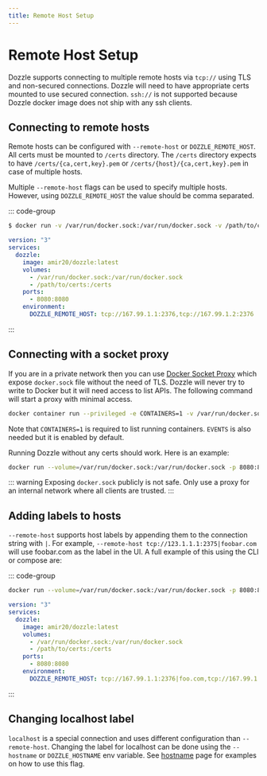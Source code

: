 ```yaml
---
title: Remote Host Setup
---
```


# Remote Host Setup

Dozzle supports connecting to multiple remote hosts via `tcp://` using TLS and non-secured connections. Dozzle will need to have appropriate certs mounted to use secured connection. `ssh://` is not supported because Dozzle docker image does not ship with any ssh clients.

## Connecting to remote hosts

Remote hosts can be configured with `--remote-host` or `DOZZLE_REMOTE_HOST`. All certs must be mounted to `/certs` directory. The `/certs` directory expects to have `/certs/{ca,cert,key}.pem` or `/certs/{host}/{ca,cert,key}.pem` in case of multiple hosts.

Multiple `--remote-host` flags can be used to specify multiple hosts. However, using `DOZZLE_REMOTE_HOST` the value should be comma separated.

::: code-group

```sh [cli]
$ docker run -v /var/run/docker.sock:/var/run/docker.sock -v /path/to/certs:/certs -p 8080:8080 amir20/dozzle --remote-host tcp://167.99.1.1:2376 --remote-host tcp://167.99.1.2:2376
```

```yaml [docker-compose.yml]
version: "3"
services:
  dozzle:
    image: amir20/dozzle:latest
    volumes:
      - /var/run/docker.sock:/var/run/docker.sock
      - /path/to/certs:/certs
    ports:
      - 8080:8080
    environment:
      DOZZLE_REMOTE_HOST: tcp://167.99.1.1:2376,tcp://167.99.1.2:2376
```

:::

## Connecting with a socket proxy

If you are in a private network then you can use [Docker Socket Proxy](https://github.com/Tecnativa/docker-socket-proxy) which expose `docker.sock` file without the need of TLS. Dozzle will never try to write to Docker but it will need access to list APIs. The following command will start a proxy with minimal access.

```sh
docker container run --privileged -e CONTAINERS=1 -v /var/run/docker.sock:/var/run/docker.sock -p 2375:2375 tecnativa/docker-socket-proxy
```

Note that `CONTAINERS=1` is required to list running containers. `EVENTS` is also needed but it is enabled by default.

Running Dozzle without any certs should work. Here is an example:

```sh
docker run --volume=/var/run/docker.sock:/var/run/docker.sock -p 8080:8080 amir20/dozzle --remote-host tcp://123.1.1.1:2375
```

::: warning
Exposing `docker.sock` publicly is not safe. Only use a proxy for an internal network where all clients are trusted.
:::

## Adding labels to hosts

`--remote-host` supports host labels by appending them to the connection string with `|`. For example, `--remote-host tcp://123.1.1.1:2375|foobar.com` will use foobar.com as the label in the UI. A full example of this using the CLI or compose are:

::: code-group

```sh
docker run --volume=/var/run/docker.sock:/var/run/docker.sock -p 8080:8080 amir20/dozzle --remote-host tcp://123.1.1.1:2375|foobar.com
```

```yaml [docker-compose.yml]
version: "3"
services:
  dozzle:
    image: amir20/dozzle:latest
    volumes:
      - /var/run/docker.sock:/var/run/docker.sock
      - /path/to/certs:/certs
    ports:
      - 8080:8080
    environment:
      DOZZLE_REMOTE_HOST: tcp://167.99.1.1:2376|foo.com,tcp://167.99.1.2:2376|bar.com
```

:::

## Changing localhost label

`localhost` is a special connection and uses different configuration than `--remote-host`. Changing the label for localhost can be done using the `--hostname` or `DOZZLE_HOSTNAME` env variable. See [hostname](/guide/hostname) page for examples on how to use this flag.
